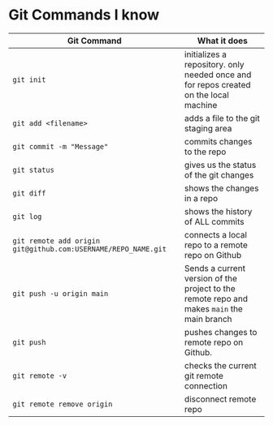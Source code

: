 # Git Commands I know
| Git Command | What it does |
| --- | --- |
| `git init` | initializes a repository. only needed once and for repos created on the local machine |
| `git add <filename>` | adds a file to the git staging area |
| `git commit -m "Message"` | commits changes to the repo |
|  `git status` | gives us the status of the git changes |
| `git diff` | shows the changes in a repo |
| `git log` | shows the history of ALL commits |
| `git remote add origin git@github.com:USERNAME/REPO_NAME.git` | connects a local repo to a remote repo on Github |
| `git push -u origin main` | Sends a current version of the project to the remote repo and makes `main` the main branch |
| `git push` | pushes changes to remote repo on Github. |
| `git remote -v ` | checks the current git remote connection |
| `git remote remove origin` | disconnect remote repo |